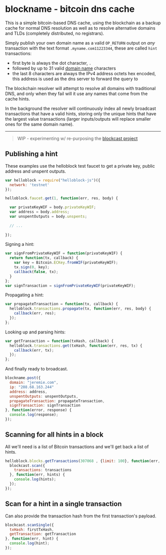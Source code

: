 blockname - bitcoin dns cache
=============================

This is a simple bitcoin-based DNS cache, using the blockchain as a backup cache for normal DNS resolution as well as to resolve alternative domains and TLDs (completely distributed, no registrars).

Simply publish your own domain name as a valid `OP_RETURN` output on *any* transaction with the text format `.myname.com11223344`, these are called `hint` transactions:

* first byte is always the dot character, `.` 
* followed by up to 31 valid [domain name](http://en.wikipedia.org/wiki/Domain_name) characters
* the last 8 characters are always the IPv4 address octets hex encoded, this address is used as the dns server to forward the query to

The blockchain resolver will attempt to resolve all domains with traditional DNS, and only when they fail will it use any names that come from the cache hints.

In the background the resolver will continuously index all newly broadcast transactions that have a valid hints, storing only the unique hints that have the largest value transactions (larger inputs/outputs will replace smaller ones for the same domain name).

-----------------

> WIP - experimenting w/ re-purposing the [blockcast project](https://github.com/williamcotton/blockcast)

Publishing a hint
---

These examples use the helloblock test faucet to get a private key, public address and unspent outputs.

```javascript
var helloblock = require("helloblock-js")({
  network: 'testnet'
});

helloblock.faucet.get(1, function(err, res, body) {

  var privateKeyWIF = body.privateKeyWIF;
  var address = body.address;
  var unspentOutputs = body.unspents;
  
  // ...
  
});
```

Signing a hint:
```javascript
var signFromPrivateKeyWIF = function(privateKeyWIF) {
  return function(tx, callback) {
    var key = Bitcoin.ECKey.fromWIF(privateKeyWIF);
    tx.sign(0, key); 
    callback(false, tx);
  }
};
var signTransaction = signFromPrivateKeyWIF(privateKeyWIF);
```

Propagating a hint:
```javascript
var propagateTransaction = function(tx, callback) {
  helloblock.transactions.propagate(tx, function(err, res, body) {
    callback(err, res);
  });
};
```

Looking up and parsing hints:
```javascript
var getTransaction = function(txHash, callback) {
  helloblock.transactions.get(txHash, function(err, res, tx) {
    callback(err, tx);
  });
};
```

And finally ready to broadcast.

```javascript
blockname.post({
  domain: "jeremie.com",
  ip: "208.68.163.244"
  address: address,
  unspentOutputs: unspentOutputs,
  propagateTransaction: propagateTransaction,
  signTransaction: signTransaction
}, function(error, response) {
  console.log(response);
});
```

Scanning for all hints in a block
---

All we'll need is a list of Bitcoin transactions and we'll get back a list of hints.

```javascript
helloblock.blocks.getTransactions(307068 , {limit: 100}, function(err, res, transactions) {
  blockcast.scan({
    transactions: transactions
  }, function(err, hints) {
    console.log(hints);
  });
});
```

Scan for a hint in a single transaction
---

Can also provide the transaction hash from the first transaction's payload.

```javascript
blockcast.scanSingle({
  txHash: firstTxHash,
  getTransaction: getTransaction
}, function(err, hint) {
  console.log(hint);
});

```


